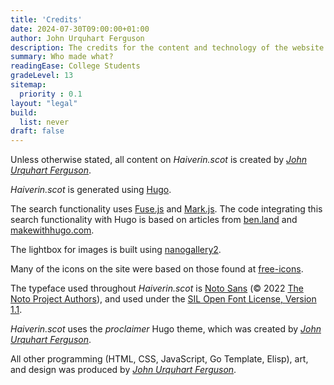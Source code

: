 ```yaml
---
title: 'Credits'
date: 2024-07-30T09:00:00+01:00
author: John Urquhart Ferguson
description: The credits for the content and technology of the website.
summary: Who made what?
readingEase: College Students
gradeLevel: 13
sitemap:
  priority : 0.1
layout: "legal"
build:
  list: never
draft: false
---
```


Unless otherwise stated, all content on *Haiverin.scot* is created by *[John Urquhart Ferguson](https://johnurquhartferguson.info)*.

*Haiverin.scot* is generated using [Hugo](https://gohugo.io).

The search functionality uses [Fuse.js](https://www.fusejs.io) and [Mark.js](https://markjs.io/). The code integrating this search functionality with Hugo is based on articles from [ben.land](https://ben.land/post/2021/12/02/hugo-search-functionality/) and [makewithhugo.com](https://makewithhugo.com/add-search-to-a-hugo-site/).

The lightbox for images is built using [nanogallery2](https://nanogallery2.nanostudio.org/).

Many of the icons on the site were based on those found at [free-icons](https://free-icons.github.io/free-icons/).

The typeface used throughout *Haiverin.scot* is [Noto Sans](https://fonts.google.com/noto/specimen/Noto+Sans) (© 2022 [The Noto Project Authors](https://github.com/notofonts/latin-greek-cyrillic)), and used under the [SIL Open Font License, Version 1.1](https://openfontlicense.org/open-font-license-official-text/). 

*Haiverin.scot* uses the *proclaimer* Hugo theme, which was created by *[John Urquhart Ferguson](https://johnurquhartferguson.info)*.

All other programming (HTML, CSS, JavaScript, Go Template, Elisp), art, and design was produced by *[John Urquhart Ferguson](https://johnurquhartferguson.info)*.

